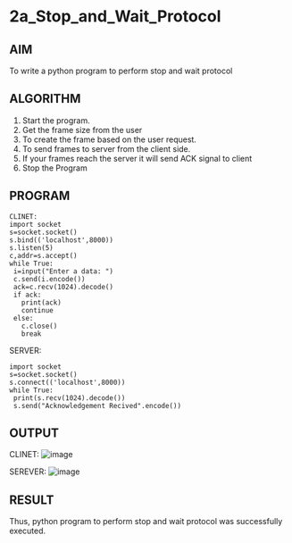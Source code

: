 # 2a_Stop_and_Wait_Protocol


## AIM 
To write a python program to perform stop and wait protocol
## ALGORITHM
1. Start the program.
2. Get the frame size from the user
3. To create the frame based on the user request.
4. To send frames to server from the client side.
5. If your frames reach the server it will send ACK signal to client
6. Stop the Program
## PROGRAM
```
CLINET:
import socket
s=socket.socket()
s.bind(('localhost',8000))
s.listen(5)
c,addr=s.accept()
while True:
 i=input("Enter a data: ")
 c.send(i.encode())
 ack=c.recv(1024).decode()
 if ack:
   print(ack)
   continue
 else:
   c.close()
   break
```
SERVER:
```
import socket
s=socket.socket()
s.connect(('localhost',8000))
while True:
 print(s.recv(1024).decode())
 s.send("Acknowledgement Recived".encode())
```
## OUTPUT
CLINET:
![image](https://github.com/user-attachments/assets/4c5a2254-321a-49eb-ab0c-a2020277368c)


SEREVER:
![image](https://github.com/user-attachments/assets/e27e35b1-2635-4b11-92b2-3cc42c0dc321)



## RESULT
Thus, python program to perform stop and wait protocol was successfully executed.
